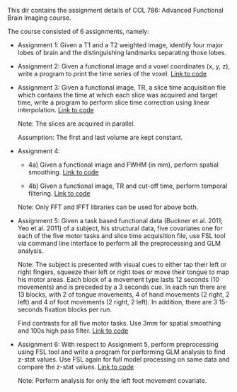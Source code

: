 This dir contains the assignment details of COL 786: Advanced Functional
Brain Imaging course.

The course consisted of 6 assignments, namely:

* Assignment 1:
Given a T1 and a T2 weighted image, identify four major lobes of brain and the
distinguishing landmarks separating those lobes.

* Assignment 2:
Given a functional image and a voxel coordinates (x, y, z), write a program to
print the time series of the voxel. [Link to code](https://github.com/R-Gaurav/col786/blob/master/Assignment2/voxel_time_series_generator.py)

* Assignment 3:
Given a functional image, TR, a slice time acquisition file which contains the
time at which each slice was acquired and target time, write a program to
perform slice time correction using linear interpolation. [Link to code](https://github.com/R-Gaurav/col786/blob/master/Assignment3/sliceTimeCorrect.py)

  Note: The slices are acquired in parallel.
  
  Assumption: The first and last volume are kept constant.

* Assignment 4:

  * 4a) Given a functional image and FWHM (in mm), perform spatial smoothing.
  [Link to code](https://github.com/R-Gaurav/col786/blob/master/Assignment4/spatialSmoothing3D.py)

  * 4b) Given a functional image, TR and cut-off time, perform temporal
  filtering. [Link to code](https://github.com/R-Gaurav/col786/blob/master/Assignment4/temporalFiltering.py)

  Note: Only FFT and IFFT libraries can be used for above both.

* Assignment 5:
Given a task based functional data (Buckner et al. 2011; Yeo et al. 2011) of a
subject, his structural data, five covariates one for each of the five motor
tasks and slice time acquisition file, use FSL tool via command line interface
to perform all the preprocessing and GLM analysis.

  Note: The subject is presented with visual cues to either tap their left or right
  fingers, squeeze their left or right toes or move their tongue to map his motor
  areas. Each block of a movement type lasts 12 seconds (10 movements) and is
  preceded by a 3 seconds cue. In each run there are 13 blocks, with 2 of tongue
  movements, 4 of hand movements (2 right, 2 left) and 4 of foot movements (2
  right, 2 left). In addition, there are 3 15-seconds fixation blocks per run.

  Find contrasts for all five motor tasks. Use 3mm for spatial smoothing and 100s
  high pass filter. [Link to code](https://github.com/R-Gaurav/col786/tree/master/Assignment5)

* Assignment 6:
  With respect to Assignment 5, perform preprocessing using FSL tool and write a
  program for performing GLM analysis to find z-stat values. Use FSL again for
  full model processing on same data and compare the z-stat values. [Link to code](
  https://github.com/R-Gaurav/col786/blob/master/Assignment6/python_glm.py)

  Note: Perform analysis for only the left foot movement covariate.
